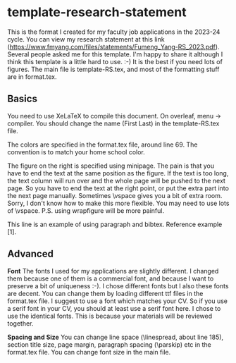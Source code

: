 # template-research-statement

This is the format I created for my faculty job applications in the 2023-24 cycle. You can view my research statement at this link (https://www.fmyang.com/files/statements/Fumeng_Yang-RS_2023.pdf). Several people asked me for this template. I'm happy to share it although I think this template is a little hard to use. :-) It is the best if you need lots of figures. The main file is template-RS.tex, and most of the formatting stuff are in format.tex.

## Basics

You need to use XeLaTeX to compile this document. On overleaf, menu → compiler. You should change the name (First Last) in the template-RS.tex file.

The colors are specified in the format.tex file, around line 69. The convention is to match your home school color.

The figure on the right is specified using minipage. The pain is that you have to end the text at the same position as the figure. If the text is too long, the text column will run over and the whole page will be pushed to the next page. So you have to end the text at the right point, or put the extra part into the next page manually. Sometimes \vspace gives you a bit of extra room. Sorry, I don't know how to make this more flexible. You may need to use lots of \vspace. P.S. using wrapfigure will be more painful.

This line is an example of using paragraph and bibtex. Reference example [1].

## Advanced

**Font** The fonts I used for my applications are slightly different. I changed them because one of them is a commercial font, and because I want to preserve a bit of uniqueness :-). I chose different fonts but I also these fonts are decent. You can change them by loading different ttf files in the format.tex file. I suggest to use a font which matches your CV. So if you use a serif font in your CV, you should at least use a serif font here. I chose to use the identical fonts. This is because your materials will be reviewed together.

**Spacing and Size** You can change line space (\linespread, about line 185), section title size, page margin, paragraph spacing (\parskip) etc in the format.tex file. You can change font size in the main file.
